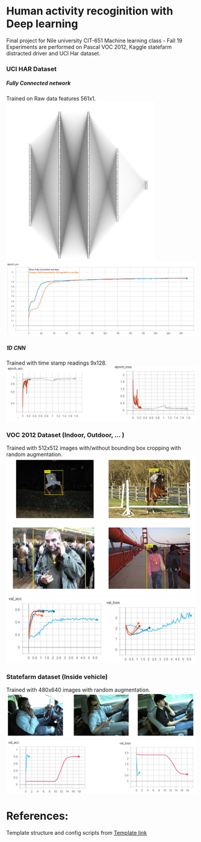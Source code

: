 # Human activity recoginition with Deep learning
Final project for Nile university CIT-651 Machine learning class - Fall 19
Experiments are performed on Pascal VOC 2012, Kaggle statefarm distracted driver and UCI Har dataset.

### UCI HAR Dataset
##### Fully Connected network
Trained on Raw data features 561x1.
![Image description](etc/fig_1.PNG)
![Image description](etc/fig_2.PNG)
##### 1D CNN
Trained with time stamp readings 9x128.
![Image description](etc/fig_3.PNG)

### VOC 2012 Dataset (Indoor, Outdoor, ... )
Trained with 512x512 images with/without bounding box cropping with random augmentation.
![Image description](etc/fig_8.PNG)
![Image description](etc/fig_4.PNG)

### Statefarm dataset (Inside vehicle)
Trained with 480x640 images with random augmentation.
![Image description](etc/fig_5.PNG)
![Image description](etc/fig_6.PNG)

# References:
Template structure and config scripts from [Template link](https://github.com/moemen95/Pytorch-Project-Template)
